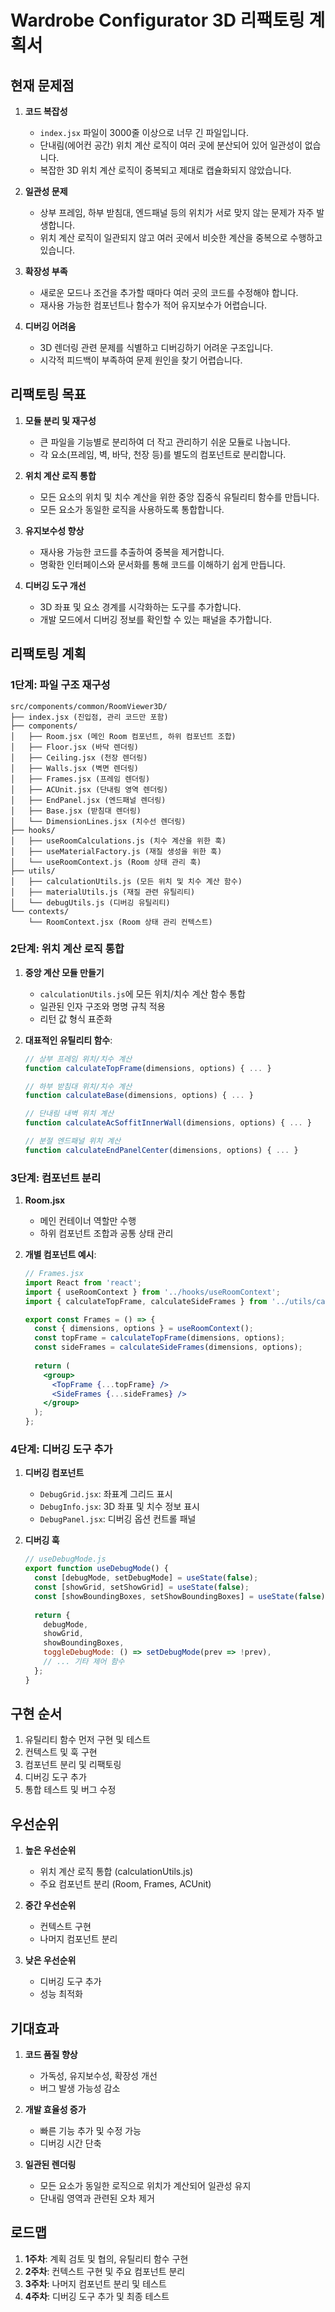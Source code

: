 # Wardrobe Configurator 3D 리팩토링 계획서

## 현재 문제점

1. **코드 복잡성**
   - `index.jsx` 파일이 3000줄 이상으로 너무 긴 파일입니다.
   - 단내림(에어컨 공간) 위치 계산 로직이 여러 곳에 분산되어 있어 일관성이 없습니다.
   - 복잡한 3D 위치 계산 로직이 중복되고 제대로 캡슐화되지 않았습니다.

2. **일관성 문제**
   - 상부 프레임, 하부 받침대, 엔드패널 등의 위치가 서로 맞지 않는 문제가 자주 발생합니다.
   - 위치 계산 로직이 일관되지 않고 여러 곳에서 비슷한 계산을 중복으로 수행하고 있습니다.

3. **확장성 부족**
   - 새로운 모드나 조건을 추가할 때마다 여러 곳의 코드를 수정해야 합니다.
   - 재사용 가능한 컴포넌트나 함수가 적어 유지보수가 어렵습니다.

4. **디버깅 어려움**
   - 3D 렌더링 관련 문제를 식별하고 디버깅하기 어려운 구조입니다.
   - 시각적 피드백이 부족하여 문제 원인을 찾기 어렵습니다.

## 리팩토링 목표

1. **모듈 분리 및 재구성**
   - 큰 파일을 기능별로 분리하여 더 작고 관리하기 쉬운 모듈로 나눕니다.
   - 각 요소(프레임, 벽, 바닥, 천장 등)를 별도의 컴포넌트로 분리합니다.

2. **위치 계산 로직 통합**
   - 모든 요소의 위치 및 치수 계산을 위한 중앙 집중식 유틸리티 함수를 만듭니다.
   - 모든 요소가 동일한 로직을 사용하도록 통합합니다.

3. **유지보수성 향상**
   - 재사용 가능한 코드를 추출하여 중복을 제거합니다.
   - 명확한 인터페이스와 문서화를 통해 코드를 이해하기 쉽게 만듭니다.

4. **디버깅 도구 개선**
   - 3D 좌표 및 요소 경계를 시각화하는 도구를 추가합니다.
   - 개발 모드에서 디버깅 정보를 확인할 수 있는 패널을 추가합니다.

## 리팩토링 계획

### 1단계: 파일 구조 재구성

```
src/components/common/RoomViewer3D/
├── index.jsx (진입점, 관리 코드만 포함)
├── components/
│   ├── Room.jsx (메인 Room 컴포넌트, 하위 컴포넌트 조합)
│   ├── Floor.jsx (바닥 렌더링)
│   ├── Ceiling.jsx (천장 렌더링)
│   ├── Walls.jsx (벽면 렌더링)
│   ├── Frames.jsx (프레임 렌더링)
│   ├── ACUnit.jsx (단내림 영역 렌더링)
│   ├── EndPanel.jsx (엔드패널 렌더링)
│   ├── Base.jsx (받침대 렌더링)
│   └── DimensionLines.jsx (치수선 렌더링)
├── hooks/
│   ├── useRoomCalculations.js (치수 계산을 위한 훅)
│   ├── useMaterialFactory.js (재질 생성을 위한 훅)
│   └── useRoomContext.js (Room 상태 관리 훅)
├── utils/
│   ├── calculationUtils.js (모든 위치 및 치수 계산 함수)
│   ├── materialUtils.js (재질 관련 유틸리티)
│   └── debugUtils.js (디버깅 유틸리티)
└── contexts/
    └── RoomContext.jsx (Room 상태 관리 컨텍스트)
```

### 2단계: 위치 계산 로직 통합

1. **중앙 계산 모듈 만들기**
   - `calculationUtils.js`에 모든 위치/치수 계산 함수 통합
   - 일관된 인자 구조와 명명 규칙 적용
   - 리턴 값 형식 표준화

2. **대표적인 유틸리티 함수**:
   ```javascript
   // 상부 프레임 위치/치수 계산
   function calculateTopFrame(dimensions, options) { ... }
   
   // 하부 받침대 위치/치수 계산
   function calculateBase(dimensions, options) { ... }
   
   // 단내림 내벽 위치 계산
   function calculateAcSoffitInnerWall(dimensions, options) { ... }
   
   // 분절 엔드패널 위치 계산
   function calculateEndPanelCenter(dimensions, options) { ... }
   ```

### 3단계: 컴포넌트 분리

1. **Room.jsx**
   - 메인 컨테이너 역할만 수행
   - 하위 컴포넌트 조합과 공통 상태 관리

2. **개별 컴포넌트 예시**:
   ```jsx
   // Frames.jsx
   import React from 'react';
   import { useRoomContext } from '../hooks/useRoomContext';
   import { calculateTopFrame, calculateSideFrames } from '../utils/calculationUtils';
   
   export const Frames = () => {
     const { dimensions, options } = useRoomContext();
     const topFrame = calculateTopFrame(dimensions, options);
     const sideFrames = calculateSideFrames(dimensions, options);
     
     return (
       <group>
         <TopFrame {...topFrame} />
         <SideFrames {...sideFrames} />
       </group>
     );
   };
   ```

### 4단계: 디버깅 도구 추가

1. **디버깅 컴포넌트**
   - `DebugGrid.jsx`: 좌표계 그리드 표시
   - `DebugInfo.jsx`: 3D 좌표 및 치수 정보 표시
   - `DebugPanel.jsx`: 디버깅 옵션 컨트롤 패널

2. **디버깅 훅**
   ```javascript
   // useDebugMode.js
   export function useDebugMode() {
     const [debugMode, setDebugMode] = useState(false);
     const [showGrid, setShowGrid] = useState(false);
     const [showBoundingBoxes, setShowBoundingBoxes] = useState(false);
     
     return {
       debugMode,
       showGrid,
       showBoundingBoxes,
       toggleDebugMode: () => setDebugMode(prev => !prev),
       // ... 기타 제어 함수
     };
   }
   ```

## 구현 순서

1. 유틸리티 함수 먼저 구현 및 테스트
2. 컨텍스트 및 훅 구현
3. 컴포넌트 분리 및 리팩토링
4. 디버깅 도구 추가
5. 통합 테스트 및 버그 수정

## 우선순위

1. **높은 우선순위**
   - 위치 계산 로직 통합 (calculationUtils.js)
   - 주요 컴포넌트 분리 (Room, Frames, ACUnit)

2. **중간 우선순위**
   - 컨텍스트 구현
   - 나머지 컴포넌트 분리

3. **낮은 우선순위**
   - 디버깅 도구 추가
   - 성능 최적화

## 기대효과

1. **코드 품질 향상**
   - 가독성, 유지보수성, 확장성 개선
   - 버그 발생 가능성 감소

2. **개발 효율성 증가**
   - 빠른 기능 추가 및 수정 가능
   - 디버깅 시간 단축

3. **일관된 렌더링**
   - 모든 요소가 동일한 로직으로 위치가 계산되어 일관성 유지
   - 단내림 영역과 관련된 오차 제거

## 로드맵

1. **1주차**: 계획 검토 및 협의, 유틸리티 함수 구현
2. **2주차**: 컨텍스트 구현 및 주요 컴포넌트 분리
3. **3주차**: 나머지 컴포넌트 분리 및 테스트
4. **4주차**: 디버깅 도구 추가 및 최종 테스트 